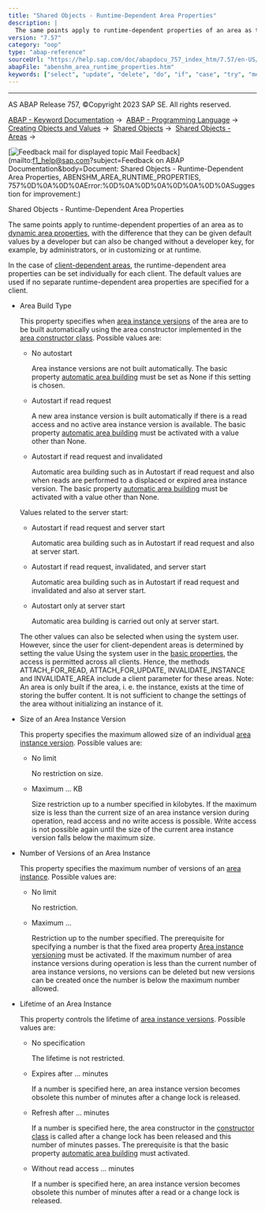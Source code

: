 ```yaml
---
title: "Shared Objects - Runtime-Dependent Area Properties"
description: |
  The same points apply to runtime-dependent properties of an area as to dynamic area properties(https://help.sap.com/doc/abapdocu_757_index_htm/7.57/en-US/abenshm_area_dynamic_properties.htm), with the difference that they can be given default values by a developer but can also be changed without a
version: "7.57"
category: "oop"
type: "abap-reference"
sourceUrl: "https://help.sap.com/doc/abapdocu_757_index_htm/7.57/en-US/abenshm_area_runtime_properties.htm"
abapFile: "abenshm_area_runtime_properties.htm"
keywords: ["select", "update", "delete", "do", "if", "case", "try", "method", "class", "abenshm", "area", "runtime", "properties"]
---
```


* * *

AS ABAP Release 757, ©Copyright 2023 SAP SE. All rights reserved.

[ABAP - Keyword Documentation](https://help.sap.com/doc/abapdocu_757_index_htm/7.57/en-US/abenabap.htm) →  [ABAP - Programming Language](https://help.sap.com/doc/abapdocu_757_index_htm/7.57/en-US/abenabap_reference.htm) →  [Creating Objects and Values](https://help.sap.com/doc/abapdocu_757_index_htm/7.57/en-US/abencreate_objects.htm) →  [Shared Objects](https://help.sap.com/doc/abapdocu_757_index_htm/7.57/en-US/abenabap_shared_objects.htm) →  [Shared Objects - Areas](https://help.sap.com/doc/abapdocu_757_index_htm/7.57/en-US/abenshm_areas.htm) → 

 [![](Mail.gif?object=Mail.gif&sap-language=EN "Feedback mail for displayed topic") Mail Feedback](mailto:f1_help@sap.com?subject=Feedback on ABAP Documentation&body=Document: Shared Objects - Runtime-Dependent Area Properties, ABENSHM_AREA_RUNTIME_PROPERTIES,
757%0D%0A%0D%0AError:%0D%0A%0D%0A%0D%0A%0D%0ASuggestion for improvement:)

Shared Objects - Runtime-Dependent Area Properties

The same points apply to runtime-dependent properties of an area as to [dynamic area properties](https://help.sap.com/doc/abapdocu_757_index_htm/7.57/en-US/abenshm_area_dynamic_properties.htm), with the difference that they can be given default values by a developer but can also be changed without a developer key, for example, by administrators, or in customizing or at runtime.

In the case of [client-dependent areas](https://help.sap.com/doc/abapdocu_757_index_htm/7.57/en-US/abenshm_area_basic_properties.htm), the runtime-dependent area properties can be set individually for each client. The default values are used if no separate runtime-dependent area properties are specified for a client.

-   Area Build Type
    
    This property specifies when [area instance versions](https://help.sap.com/doc/abapdocu_757_index_htm/7.57/en-US/abenarea_instance_version_glosry.htm "Glossary Entry") of the area are to be built automatically using the area constructor implemented in the [area constructor class](https://help.sap.com/doc/abapdocu_757_index_htm/7.57/en-US/abenshm_area_constructor_class.htm). Possible values are:
    
    -   No autostart
        
        Area instance versions are not built automatically. The basic property [automatic area building](https://help.sap.com/doc/abapdocu_757_index_htm/7.57/en-US/abenshm_area_basic_properties.htm) must be set as None if this setting is chosen.
        
    -   Autostart if read request
        
        A new area instance version is built automatically if there is a read access and no active area instance version is available. The basic property [automatic area building](https://help.sap.com/doc/abapdocu_757_index_htm/7.57/en-US/abenshm_area_basic_properties.htm) must be activated with a value other than None.
        
    -   Autostart if read request and invalidated
        
        Automatic area building such as in Autostart if read request and also when reads are performed to a displaced or expired area instance version. The basic property [automatic area building](https://help.sap.com/doc/abapdocu_757_index_htm/7.57/en-US/abenshm_area_basic_properties.htm) must be activated with a value other than None.
        
    
    Values related to the server start:
    
    -   Autostart if read request and server start
        
        Automatic area building such as in Autostart if read request and also at server start.
        
    -   Autostart if read request, invalidated, and server start
        
        Automatic area building such as in Autostart if read request and invalidated and also at server start.
        
    -   Autostart only at server start
        
        Automatic area building is carried out only at server start.
        
    
    The other values can also be selected when using the system user. However, since the user for client-dependent areas is determined by setting the value Using the system user in the [basic properties](https://help.sap.com/doc/abapdocu_757_index_htm/7.57/en-US/abenshm_area_basic_properties.htm), the access is permitted across all clients. Hence, the methods ATTACH\_FOR\_READ, ATTACH\_FOR\_UPDATE, INVALIDATE\_INSTANCE and INVALIDATE\_AREA include a client parameter for these areas. Note: An area is only built if the area, i. e. the instance, exists at the time of storing the buffer content. It is not sufficient to change the settings of the area without initializing an instance of it.
    
-   Size of an Area Instance Version
    
    This property specifies the maximum allowed size of an individual [area instance version](https://help.sap.com/doc/abapdocu_757_index_htm/7.57/en-US/abenarea_instance_version_glosry.htm "Glossary Entry"). Possible values are:
    
    -   No limit
        
        No restriction on size.
        
    -   Maximum ... KB
        
        Size restriction up to a number specified in kilobytes. If the maximum size is less than the current size of an area instance version during operation, read access and no write access is possible. Write access is not possible again until the size of the current area instance version falls below the maximum size.
        
-   Number of Versions of an Area Instance
    
    This property specifies the maximum number of versions of an [area instance](https://help.sap.com/doc/abapdocu_757_index_htm/7.57/en-US/abenarea_instance_glosry.htm "Glossary Entry"). Possible values are:
    
    -   No limit
        
        No restriction.
        
    -   Maximum ...
        
        Restriction up to the number specified. The prerequisite for specifying a number is that the fixed area property [Area instance versioning](https://help.sap.com/doc/abapdocu_757_index_htm/7.57/en-US/abenshm_area_fixed_properties.htm) must be activated. If the maximum number of area instance versions during operation is less than the current number of area instance versions, no versions can be deleted but new versions can be created once the number is below the maximum number allowed.
        
-   Lifetime of an Area Instance
    
    This property controls the lifetime of [area instance versions](https://help.sap.com/doc/abapdocu_757_index_htm/7.57/en-US/abenarea_instance_version_glosry.htm "Glossary Entry"). Possible values are:
    
    -   No specification
        
        The lifetime is not restricted.
        
    -   Expires after ... minutes
        
        If a number is specified here, an area instance version becomes obsolete this number of minutes after a change lock is released.
        
    -   Refresh after ... minutes
        
        If a number is specified here, the area constructor in the [constructor class](https://help.sap.com/doc/abapdocu_757_index_htm/7.57/en-US/abenshm_area_dynamic_properties.htm) is called after a change lock has been released and this number of minutes passes. The prerequisite is that the basic property [automatic area building](https://help.sap.com/doc/abapdocu_757_index_htm/7.57/en-US/abenshm_area_basic_properties.htm) must activated.
        
    -   Without read access ... minutes
        
        If a number is specified here, an area instance version becomes obsolete this number of minutes after a read or a change lock is released.